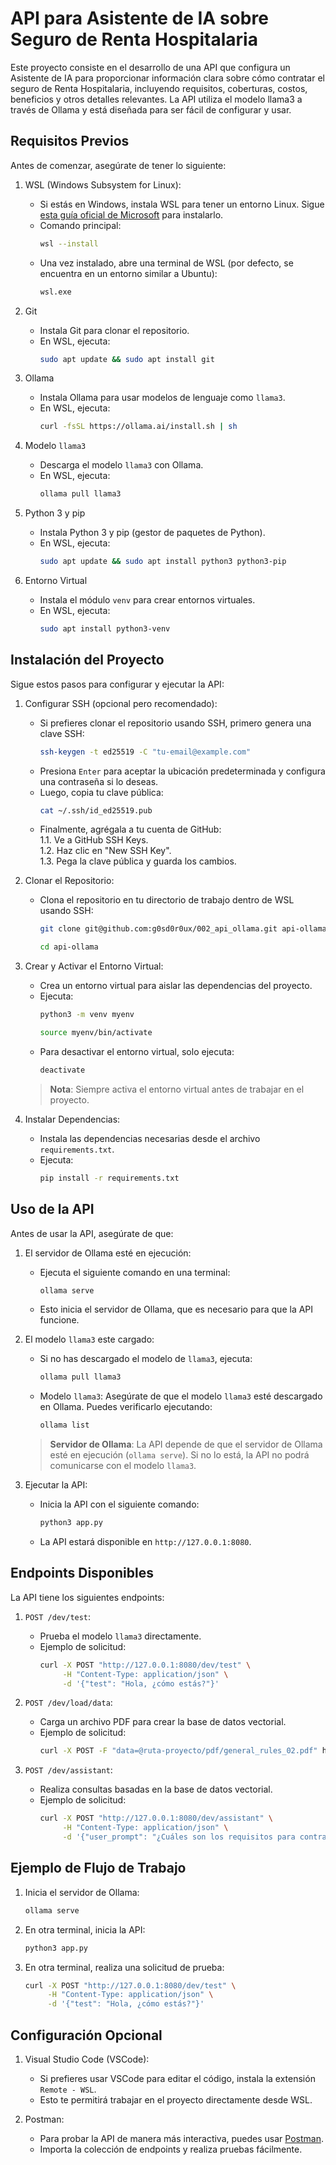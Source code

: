 # API para Asistente de IA sobre Seguro de Renta Hospitalaria

Este proyecto consiste en el desarrollo de una API que configura un Asistente de IA para proporcionar información clara sobre cómo contratar el seguro de Renta Hospitalaria, incluyendo requisitos, coberturas, costos, beneficios y otros detalles relevantes. La API utiliza el modelo llama3 a través de Ollama y está diseñada para ser fácil de configurar y usar.

## Requisitos Previos

Antes de comenzar, asegúrate de tener lo siguiente:

1. WSL (Windows Subsystem for Linux):
    - Si estás en Windows, instala WSL para tener un entorno Linux. Sigue [esta guía oficial de Microsoft](https://learn.microsoft.com/en-us/windows/wsl/install/) para instalarlo.
    - Comando principal:
        ```bash
        wsl --install
        ```
    - Una vez instalado, abre una terminal de WSL (por defecto, se encuentra en un entorno similar a Ubuntu):
        ```bash
        wsl.exe
        ```

2. Git
    - Instala Git para clonar el repositorio.
    - En WSL, ejecuta:
        ```bash
        sudo apt update && sudo apt install git
        ```

3. Ollama
    - Instala Ollama para usar modelos de lenguaje como `llama3`.
    - En WSL, ejecuta:
        ```bash
        curl -fsSL https://ollama.ai/install.sh | sh
        ```

4. Modelo `llama3`
    - Descarga el modelo `llama3` con Ollama.
    - En WSL, ejecuta:
        ```bash
        ollama pull llama3
        ```

5. Python 3 y pip
    - Instala Python 3 y pip (gestor de paquetes de Python).
    - En WSL, ejecuta:
        ```bash
        sudo apt update && sudo apt install python3 python3-pip
        ```

6. Entorno Virtual
    - Instala el módulo `venv` para crear entornos virtuales.
    - En WSL, ejecuta:
        ```bash
        sudo apt install python3-venv
        ```

## Instalación del Proyecto

Sigue estos pasos para configurar y ejecutar la API:

1. Configurar SSH (opcional pero recomendado):
    - Si prefieres clonar el repositorio usando SSH, primero genera una clave SSH:
        ```bash
        ssh-keygen -t ed25519 -C "tu-email@example.com"
        ```
    - Presiona `Enter` para aceptar la ubicación predeterminada y configura una contraseña si lo deseas.
    - Luego, copia tu clave pública:
        ```bash
        cat ~/.ssh/id_ed25519.pub
        ```
    - Finalmente, agrégala a tu cuenta de GitHub:    
        1.1. Ve a GitHub SSH Keys.    
        1.2. Haz clic en "New SSH Key".    
        1.3. Pega la clave pública y guarda los cambios.    

2. Clonar el Repositorio:
    - Clona el repositorio en tu directorio de trabajo dentro de WSL usando SSH:
        ```bash
        git clone git@github.com:g0sd0r0ux/002_api_ollama.git api-ollama
        ```
        ```bash
        cd api-ollama
        ```

3. Crear y Activar el Entorno Virtual:
    - Crea un entorno virtual para aislar las dependencias del proyecto.
    - Ejecuta:
        ```bash
        python3 -m venv myenv
        ```
        ```bash
        source myenv/bin/activate
        ```
    - Para desactivar el entorno virtual, solo ejecuta:
        ```bash
        deactivate
        ```
    > **Nota**: Siempre activa el entorno virtual antes de trabajar en el proyecto.

4. Instalar Dependencias:
    - Instala las dependencias necesarias desde el archivo `requirements.txt`.
    - Ejecuta:
        ```bash
        pip install -r requirements.txt
        ```

## Uso de la API

Antes de usar la API, asegúrate de que:

1. El servidor de Ollama esté en ejecución:
    - Ejecuta el siguiente comando en una terminal:
        ```bash
        ollama serve
        ```
    - Esto inicia el servidor de Ollama, que es necesario para que la API funcione.

2. El modelo `llama3` este cargado:
    - Si no has descargado el modelo de `llama3`, ejecuta:
        ```bash
        ollama pull llama3
        ```
    - Modelo `llama3`: Asegúrate de que el modelo `llama3` esté descargado en Ollama. Puedes verificarlo ejecutando:
        ```bash
        ollama list
        ```
    > **Servidor de Ollama**: La API depende de que el servidor de Ollama esté en ejecución (`ollama serve`). Si no lo está, la API no podrá comunicarse con el modelo `llama3`.

3. Ejecutar la API:
    - Inicia la API con el siguiente comando:
        ```bash
        python3 app.py
        ```
    - La API estará disponible en `http://127.0.0.1:8080`.

## Endpoints Disponibles

La API tiene los siguientes endpoints:

1. `POST /dev/test`:
    - Prueba el modelo `llama3` directamente.
    - Ejemplo de solicitud:
        ```bash
        curl -X POST "http://127.0.0.1:8080/dev/test" \
             -H "Content-Type: application/json" \
             -d '{"test": "Hola, ¿cómo estás?"}'
        ```

2. `POST /dev/load/data`:
    - Carga un archivo PDF para crear la base de datos vectorial.
    - Ejemplo de solicitud:
        ```bash
        curl -X POST -F "data=@ruta-proyecto/pdf/general_rules_02.pdf" http://127.0.0.1:8080/dev/load/data
        ```

3. `POST /dev/assistant`:
    - Realiza consultas basadas en la base de datos vectorial.
    - Ejemplo de solicitud:
        ```bash
        curl -X POST "http://127.0.0.1:8080/dev/assistant" \
             -H "Content-Type: application/json" \
             -d '{"user_prompt": "¿Cuáles son los requisitos para contratar el seguro?"}'
        ```
    
## Ejemplo de Flujo de Trabajo

1. Inicia el servidor de Ollama:
    ```bash
    ollama serve
    ```

2. En otra terminal, inicia la API:
    ```bash
    python3 app.py
    ```

3. En otra terminal, realiza una solicitud de prueba:
    ```bash
    curl -X POST "http://127.0.0.1:8080/dev/test" \
         -H "Content-Type: application/json" \
         -d '{"test": "Hola, ¿cómo estás?"}'
    ```

## Configuración Opcional

1. Visual Studio Code (VSCode):
    - Si prefieres usar VSCode para editar el código, instala la extensión `Remote - WSL`.
    - Esto te permitirá trabajar en el proyecto directamente desde WSL.

2. Postman:
    - Para probar la API de manera más interactiva, puedes usar [Postman](https://www.postman.com/).
    - Importa la colección de endpoints y realiza pruebas fácilmente.

